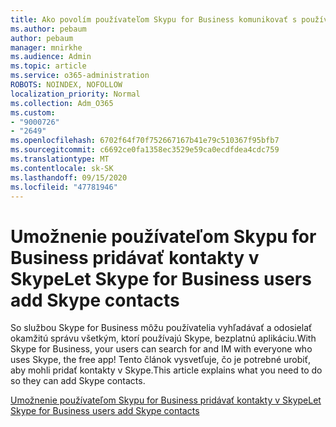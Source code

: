 ```yaml
---
title: Ako povolím používateľom Skypu for Business komunikovať s používateľmi Skypu
ms.author: pebaum
author: pebaum
manager: mnirkhe
ms.audience: Admin
ms.topic: article
ms.service: o365-administration
ROBOTS: NOINDEX, NOFOLLOW
localization_priority: Normal
ms.collection: Adm_O365
ms.custom:
- "9000726"
- "2649"
ms.openlocfilehash: 6702f64f70f752667167b41e79c510367f95bfb7
ms.sourcegitcommit: c6692ce0fa1358ec3529e59ca0ecdfdea4cdc759
ms.translationtype: MT
ms.contentlocale: sk-SK
ms.lasthandoff: 09/15/2020
ms.locfileid: "47781946"
---
```

# <a name="let-skype-for-business-users-add-skype-contacts"></a><span data-ttu-id="668cb-102">Umožnenie používateľom Skypu for Business pridávať kontakty v Skype</span><span class="sxs-lookup"><span data-stu-id="668cb-102">Let Skype for Business users add Skype contacts</span></span>

<span data-ttu-id="668cb-103">So službou Skype for Business môžu používatelia vyhľadávať a odosielať okamžitú správu všetkým, ktorí používajú Skype, bezplatnú aplikáciu.</span><span class="sxs-lookup"><span data-stu-id="668cb-103">With Skype for Business, your users can search for and IM with everyone who uses Skype, the free app!</span></span> <span data-ttu-id="668cb-104">Tento článok vysvetľuje, čo je potrebné urobiť, aby mohli pridať kontakty v Skype.</span><span class="sxs-lookup"><span data-stu-id="668cb-104">This article explains what you need to do so they can add Skype contacts.</span></span>

[<span data-ttu-id="668cb-105">Umožnenie používateľom Skypu for Business pridávať kontakty v Skype</span><span class="sxs-lookup"><span data-stu-id="668cb-105">Let Skype for Business users add Skype contacts</span></span>](https://docs.microsoft.com/skypeforbusiness/set-up-skype-for-business-online/let-skype-for-business-users-add-skype-contacts)